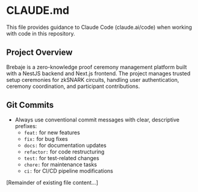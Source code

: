 # CLAUDE.md

This file provides guidance to Claude Code (claude.ai/code) when working with code in this repository.

## Project Overview

Brebaje is a zero-knowledge proof ceremony management platform built with a NestJS backend and Next.js frontend. The project manages trusted setup ceremonies for zkSNARK circuits, handling user authentication, ceremony coordination, and participant contributions.

## Git Commits

- Always use conventional commit messages with clear, descriptive prefixes:
  - `feat:` for new features
  - `fix:` for bug fixes
  - `docs:` for documentation updates
  - `refactor:` for code restructuring
  - `test:` for test-related changes
  - `chore:` for maintenance tasks
  - `ci:` for CI/CD pipeline modifications

[Remainder of existing file content...]
